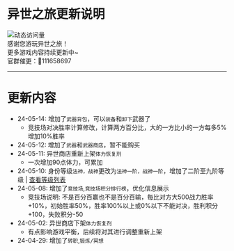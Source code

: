 # 异世之旅更新说明
![动态访问量](https://count.kjchmc.cn/get/@Tloml-Starry-异世之旅?theme=rule34)  
感谢您游玩异世之旅！  
更多游戏内容持续更新中~  
官群催更：🐧111658697

---
# 更新内容
* 24-05-14: 增加了`武器背包`，可以`装备`和`卸下`武器了
  * 竞技场对决胜率计算修改，计算两方百分比，大的一方比小的一方每多5%增加10%胜率
* 24-05-12: 增加了`武器`和`武器商店`，暂不能购买
* 24-05-11: 异世商店重新上架`体力恢复剂`
  * 一次增加90点体力，可累加
* 24-05-10: 身份等级`法神，战神`更改为`法神一阶，战神一阶`，增加了二阶至九阶等级 | [查看等级列表](https://gitee.com/Tloml-Starry/resources/blob/master/resources/md/异世之旅身份等级.md)
* 24-05-08: 增加了`竞技场`,`竞技场积分排行榜`，优化信息展示
  * 竞技场说明: 不是百分百赢也不是百分百输，每比对方大500战力胜率+10%，初始胜率50%，胜率100%以上或0%以下不能对决，胜利积分+100，失败积分-50
* 24-05-02: 异世商店下架`体力恢复剂`
  * 有点影响游戏平衡，后续将对其进行调整重新上架
* 24-04-29: 增加了`转职`,`锻炼/冥想`
